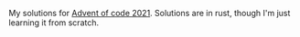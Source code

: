 My solutions for [Advent of code 2021](https://adventofcode.com/2021). 
Solutions are in rust, though I'm just learning it from scratch.

